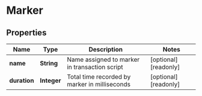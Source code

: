 

# Marker


## Properties

| Name | Type | Description | Notes |
|------------ | ------------- | ------------- | -------------|
|**name** | **String** | Name assigned to marker in transaction script |  [optional] [readonly] |
|**duration** | **Integer** | Total time recorded by marker in milliseconds |  [optional] [readonly] |



